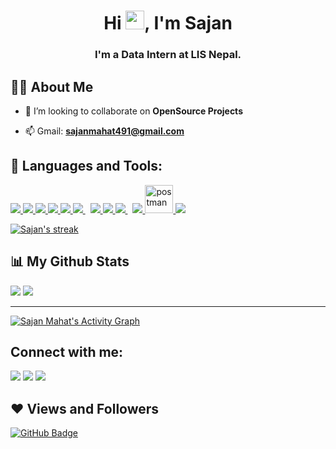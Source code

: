 
<h1 align="center">Hi <img src="https://raw.githubusercontent.com/MartinHeinz/MartinHeinz/master/wave.gif" width="30px">, I'm Sajan</h1>
<h3 align="center">I'm a Data Intern at LIS Nepal.</h3>


## 🙋‍♂️ About Me

- 👯 I’m looking to collaborate on **OpenSource Projects**


- 📫 Gmail: **sajanmahat491@gmail.com**


## 🚀 Languages and Tools:
<p align="left"> 
    <a href="https://www.python.org" target="_blank"> <img src="https://img.icons8.com/color/48/000000/python.png"/> </a>
    <a href="https://reactjs.org/" target="_blank"> <img src="https://img.icons8.com/color/48/000000/react-native.png"/> </a>
    <a href="https://www.w3.org/html/" target="_blank"> <img src="https://img.icons8.com/color/48/000000/html-5.png"/> </a> 
    <a href="https://www.w3schools.com/css/" target="_blank"> <img src="https://img.icons8.com/color/48/000000/css3.png"/> </a> 
    <a href="https://getbootstrap.com" target="_blank"> <img src="https://img.icons8.com/color/48/000000/bootstrap.png"/> </a> 
    <a style="padding-right:8px;" href="https://nodejs.org" target="_blank"> <img src="https://img.icons8.com/color/48/000000/nodejs.png"/> </a> 
    <a href="https://firebase.google.com/" target="_blank"> <img src="https://img.icons8.com/color/48/000000/firebase.png"/> </a> 
    <a href="https://developer.mozilla.org/en-US/docs/Web/JavaScript" target="_blank"> <img src="https://img.icons8.com/color/48/000000/javascript.png"/> </a>   
    <a style="padding-right:8px;" href="https://www.mysql.com/" target="_blank"> <img src="https://img.icons8.com/fluent/50/000000/mysql-logo.png"/> </a>
    <a href="https://redux.js.org" target="_blank"> <img src="https://img.icons8.com/color/48/000000/redux.png"/> </a>
    <a href="https://postman.com" target="_blank"> <img src="https://www.vectorlogo.zone/logos/getpostman/getpostman-icon.svg" alt="postman" width="45" height="45"/> </a>   
    <a href="https://git-scm.com/" target="_blank"> <img src="https://img.icons8.com/color/48/000000/git.png"/> </a> 
</p>

<p align="left">
    <a href="https://github.com/Sajan491/github-readme-streak-stats">
        <img title="dots" alt="Sajan's streak" src="https://github-readme-streak-stats.herokuapp.com/?user=Sajan491&theme=black-ice&hide_border=true&stroke=0000&background=060A0CD0"/>
    </a>
</p>


## 📊 My Github Stats

<img align="start" src="https://github-readme-stats.vercel.app/api?username=Sajan491&show_icons=true&theme=midnight-purple&line_height=24&hide=stars&bg_color=0d1117" />

<img align="end" src="https://github-readme-stats.vercel.app/api/top-langs/?username=Sajan491&layout=compact&theme=midnight-purple&bg_color=0d1117" />

---


<a href=""><img alt="Sajan Mahat's Activity Graph" src="https://activity-graph.herokuapp.com/graph?username=Sajan491&bg_color=0D1117&color=5BCDEC&line=5BCDEC&point=FFFFFF&hide_border=true" /></a>


## Connect with me:
<p align="left">

<a href = "https://www.linkedin.com/in/sajan-mahat-a476b6184/"><img src="https://img.icons8.com/fluent/48/000000/linkedin.png"/></a>
<a href = "https://www.instagram.com/saazan_mahat/"><img src="https://img.icons8.com/fluent/48/000000/instagram-new.png"/></a>
<a href = "https://www.youtube.com/channel/UCEX2d7LpD4DcsRsSc_xr4tQ"><img src="https://img.icons8.com/color/48/000000/youtube-play.png"/></a>

</p>

## ❤ Views and Followers

<a href="https://github.com/Sajan491?tab=followers"><img src="https://img.shields.io/github/followers/Sajan491?label=Followers&style=social" alt="GitHub Badge"></a>
